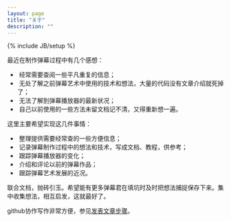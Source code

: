 ```yaml
---
layout: page
title: "关于"
description: ""
---
```

{% include JB/setup %}

最近在制作弹幕过程中有几个感想：

* &nbsp;经常需要查阅一些平凡重复的信息；
* &nbsp;无处了解之前弹幕艺术中使用的技术和想法，大量的代码没有文章介绍就死掉了；
* &nbsp;无法了解到弹幕播放器的最新状况；
* &nbsp;自己以前使用的一些方法未留文档记不清，又得重新想一遍。

这里主要希望实现这几件事情：

* &nbsp;整理提供需要经常查的一些方便信息；
* &nbsp;记录弹幕制作过程中的想法和技术，写成文档、教程，供参考；
* &nbsp;跟踪弹幕播放器的变化；
* &nbsp;介绍和评论以前的弹幕作品；
* &nbsp;跟踪弹幕艺术发展的近况。

联合文档，抛砖引玉。希望能有更多弹幕君在填坑时及时把想法捕捉保存下来。集中收集想法，相互启发，这就最好了。

github协作写作非常方便，参见[发表文章步骤](http://biliscript-syndicate.github.com/news/2013/02/13/submission-test.html)。

